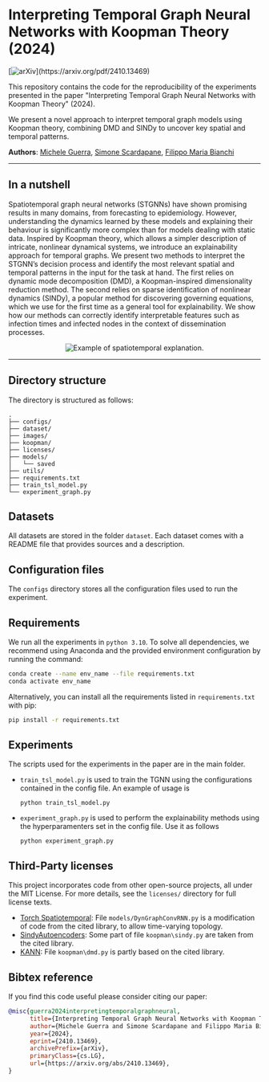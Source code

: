 # Interpreting Temporal Graph Neural Networks with Koopman Theory (2024) 
<!--- ({Venue} {Year})

[![ICLR](https://img.shields.io/badge/{Venue}-{Year}-blue.svg?)]({Link to paper page})
[![paper](https://custom-icon-badges.demolab.com/badge/paper-pdf-green.svg?logo=file-text&logoSource=feather&logoColor=white)]({Link to paper page})
-->

<!---
[![poster](https://custom-icon-badges.demolab.com/badge/poster-pdf-orange.svg?logo=note&logoSource=feather&logoColor=white)]({Link to the poster/presentation})
[![arXiv](https://img.shields.io/badge/arXiv-{Arxiv.ID}-b31b1b.svg?)]({Link to Arixv})
-->
[![arXiv](https://img.shields.io/badge/arXiv-2410.13469-b31b1b.svg?)](https://arxiv.org/pdf/2410.13469)


This repository contains the code for the reproducibility of the experiments presented in the paper "Interpreting Temporal Graph Neural Networks with Koopman Theory" (2024).
<!--({Venue} {Year}). --> 
We present a novel approach to interpret temporal graph models using Koopman theory, combining DMD and SINDy to uncover key spatial and temporal patterns.

**Authors**: [Michele Guerra](https://en.uit.no/ansatte/person?p_document_id=767125&p_dimension_id=88140), [Simone Scardapane](https://www.sscardapane.it/), [Filippo Maria Bianchi](https://sites.google.com/view/filippombianchi/home)

---

## In a nutshell

Spatiotemporal graph neural networks (STGNNs) have shown promising results in many domains, from forecasting to epidemiology. However, understanding the dynamics learned by these models and explaining their behaviour is significantly more complex than for models dealing with static data. 
Inspired by Koopman theory, which allows a simpler description of intricate, nonlinear dynamical systems, we introduce an explainability approach for temporal graphs. We present two methods to interpret the STGNN’s decision process and identify the most relevant spatial and temporal patterns in the input for the task at hand. 
The first relies on dynamic mode decomposition (DMD), a Koopman-inspired dimensionality reduction method. The second relies on sparse identification of nonlinear dynamics (SINDy), a popular method for discovering governing equations, which we use for the first time as a general tool for explainability. 
We show how our methods can correctly identify interpretable features such as infection times and infected nodes in the context of dissemination processes.

<p align=center>
	<img src="./images/koopman.gif" alt="Example of spatiotemporal explanation."/>
</p>

---

## Directory structure

The directory is structured as follows:

```
.
├── configs/
├── dataset/
├── images/
├── koopman/
├── licenses/
├── models/
│   └── saved
├── utils/
├── requirements.txt
├── train_tsl_model.py
└── experiment_graph.py

```


## Datasets

All datasets are stored in the folder `dataset`.
Each dataset comes with a README file that provides sources and a description.


## Configuration files

The `configs` directory stores all the configuration files used to run the experiment.

## Requirements

We run all the experiments in `python 3.10`. To solve all dependencies, we recommend using Anaconda and the provided environment configuration by running the command:

```bash
conda create --name env_name --file requirements.txt
conda activate env_name
```

Alternatively, you can install all the requirements listed in `requirements.txt` with pip:

```bash
pip install -r requirements.txt
```

## Experiments

The scripts used for the experiments in the paper are in the main folder.

* `train_tsl_model.py` is used to train the TGNN using the configurations contained in the config file. An example of usage is

	```
	python train_tsl_model.py
	```
* `experiment_graph.py` is used to perform the explainability methods using the hyperparamenters set in the config file. Use it as follows

	```
	python experiment_graph.py
	```


## Third-Party licenses

This project incorporates code from other open-source projects, all under the MIT License. For more details, see the `licenses/` directory for full license texts.

- [Torch Spatiotemporal](https://github.com/TorchSpatiotemporal/tsl): File `models/DynGraphConvRNN.py` is a modification of code from the cited library, to allow time-varying topology.
- [SindyAutoencoders](https://github.com/kpchamp/SindyAutoencoders): Some part of file `koopman\sindy.py` are taken from the cited library.
- [KANN](https://github.com/azencot-group/KANN): File `koopman\dmd.py` is partly based on the cited library.


## Bibtex reference

If you find this code useful please consider citing our paper:

```bibtex
@misc{guerra2024interpretingtemporalgraphneural,
      title={Interpreting Temporal Graph Neural Networks with Koopman Theory}, 
      author={Michele Guerra and Simone Scardapane and Filippo Maria Bianchi},
      year={2024},
      eprint={2410.13469},
      archivePrefix={arXiv},
      primaryClass={cs.LG},
      url={https://arxiv.org/abs/2410.13469}, 
}
```
